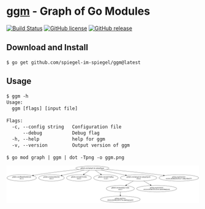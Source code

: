# [ggm] - Graph of Go Modules

[![Build Status](https://travis-ci.org/spiegel-im-spiegel/ggm.svg?branch=master)](https://travis-ci.org/spiegel-im-spiegel/ggm)
[![GitHub license](https://img.shields.io/badge/license-Apache%202-blue.svg)](https://raw.githubusercontent.com/spiegel-im-spiegel/ggm/master/LICENSE)
[![GitHub release](http://img.shields.io/github/release/spiegel-im-spiegel/ggm.svg)](https://github.com/spiegel-im-spiegel/ggm/releases/latest)

## Download and Install

```
$ go get github.com/spiegel-im-spiegel/ggm@latest
```

## Usage

```
$ ggm -h
Usage:
  ggm [flags] [input file]

Flags:
  -c, --config string   Configuration file
      --debug           Debug flag
  -h, --help            help for ggm
  -v, --version         Output version of ggm

$ go mod graph | ggm | dot -Tpng -o ggm.png
```

![ggm](./ggm.png)

[ggm]: https://github.com/spiegel-im-spiegel/ggm "spiegel-im-spiegel/ggm: Graph of Go Modules"
